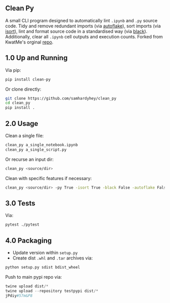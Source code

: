 ## Clean Py
A small CLI program designed to automatically lint ```.ipynb``` and ```.py``` source code. Tidy and remove redundant imports (via [autoflake](https://github.com/myint/autoflake)), sort imports (via [isort](https://github.com/timothycrosley/isort)), lint and format source code in a standardised way (via [black](https://github.com/ambv/black)). Additionally, clear all ```.ipynb``` cell outputs and execution counts. Forked from KwatMe's orginal [repo](https://github.com/KwatME/clean_ipynb).

## 1.0 Up and Running
Via pip:
```sh
pip install clean-py
```

Or clone directly:
```sh
git clone https://github.com/samhardyhey/clean_py
cd clean_py
pip install .
```

## 2.0 Usage
Clean a single file:
```sh
clean_py a_single_notebook.ipynb
clean_py a_single_script.py
```

Or recurse an input dir:
```sh
clean_py <source/dir>
```

Clean with specific features if necessary:
```sh
clean_py <source/dir> -py True -isort True -black False -autoflake False
```

## 3.0 Tests
Via:
```sh
pytest ./pytest
```

## 4.0 Packaging
- Update version within `setup.py`
- Create dist `.whl` and `.tar` archives via:
```py
python setup.py sdist bdist_wheel
```
Push to main pypi repo via:
```py
twine upload dist/*
twine upload --repository testpypi dist/*
jPdiy#57m&P8
```